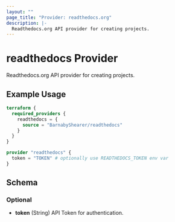 ```yaml
---
layout: ""
page_title: "Provider: readthedocs.org"
description: |-
  Readthedocs.org API provider for creating projects.
---
```


# readthedocs Provider

Readthedocs.org API provider for creating projects.

## Example Usage

```terraform
terraform {
  required_providers {
    readthedocs = {
      source = "BarnabyShearer/readthedocs"
    }
  }
}

provider "readthedocs" {
  token = "TOKEN" # optionally use READTHEDOCS_TOKEN env var
}
```

<!-- schema generated by tfplugindocs -->
## Schema

### Optional

- **token** (String) API Token for authentication.

